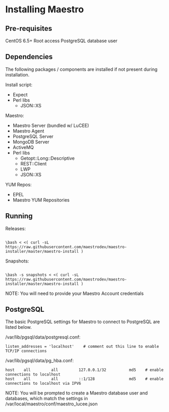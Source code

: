 Installing Maestro
==================

Pre-requisites
--------------
CentOS 6.5+
Root access
PostgreSQL database user


Dependencies
------------
The following packages / components are installed if not present during installation.

Install script:
* Expect
* Perl libs
  * JSON::XS

Maestro:
* Maestro Server (bundled w/ LuCEE)
* Maestro Agent
* PostgreSQL Server
* MongoDB Server
* ActiveMQ
* Perl libs
  * Getopt::Long::Descriptive
  * REST::Client
  * LWP
  * JSON::XS

YUM Repos:
* EPEL
* Maestro YUM Repositories

Running
-------

Releases:

<code>
\bash < <( curl -sL https://raw.githubusercontent.com/maestrodev/maestro-installer/master/maestro-install )
</code>

Snapshots:

<code>
\bash -s snapshots < <( curl -sL https://raw.githubusercontent.com/maestrodev/maestro-installer/master/maestro-install )
</code>

NOTE: You will need to provide your Maestro Account credentials


PostgreSQL
----------

The basic PostgreSQL settings for Maestro to connect to PostgreSQL are listed below.

/var/lib/pgsql/data/postgresql.conf:

    listen_addresses = 'localhost'    # comment out this line to enable TCP/IP connections

/var/lib/pgsql/data/pg_hba.conf:

    host    all         all         127.0.0.1/32          md5    # enable connections to localhost
    host    all         all         ::1/128               md5    # enable connections to localhost via IPV6


NOTE: You will be prompted to create a Maestro database user and databases, which match the settings in
/var/local/maestro/conf/maestro_lucee.json

